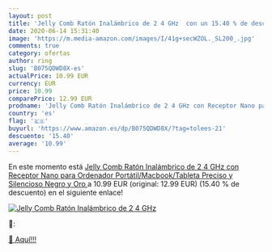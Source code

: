 ```yaml
---
layout: post
title: 'Jelly Comb Ratón Inalámbrico de 2 4 GHz  con un 15.40 % de descuento'
date: 2020-06-14 15:31:40
image: 'https://m.media-amazon.com/images/I/41g+secWZOL._SL200_.jpg'
comments: true
category: ofertas
author: ring
slug: 'B075QDWD8X-es'
actualPrice: 10.99 EUR
currency: EUR
price: 10.99
comparePrice: 12.99 EUR
prodname: 'Jelly Comb Ratón Inalámbrico de 2 4 GHz con Receptor Nano para Ordenador Portátil/Macbook/Tableta  Preciso y Silencioso  Negro y Oro '
country: 'es'
flag: '🇪🇸'
buyurl: 'https://www.amazon.es/dp/B075QDWD8X/?tag=tolees-21'
descuento: '15.40'
average: '10.99'
---
```


En este momento está [Jelly Comb Ratón Inalámbrico de 2 4 GHz con Receptor Nano para Ordenador Portátil/Macbook/Tableta  Preciso y Silencioso  Negro y Oro ](https://www.amazon.es/dp/B075QDWD8X/?tag=tolees-21) a 10.99 EUR (original: 12.99 EUR) (15.40 %  de descuento) en el siguiente enlace!

[![Jelly Comb Ratón Inalámbrico de 2 4 GHz ](https://m.media-amazon.com/images/I/41g+secWZOL._SL200_.jpg)](https://www.amazon.es/dp/B075QDWD8X/?tag=tolees-21)

🔎:


[🛒 Aquí!!!](https://www.amazon.es/dp/B075QDWD8X/?tag=tolees-21)

